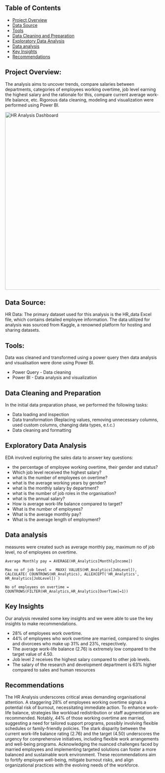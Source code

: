 ## Table of Contents
- [Project Overview](#project-overview)
- [Data Source](#data-source)
- [Tools](#tools)
- [Data Cleaning and Preparation](#data-cleaning-and-preparation)
- [Exploratory Data Analysis](#exploratory-data-analysis)
- [Data analysis](#data-analysis)
- [Key Insights](#key-insights)
- [Recommendations](#recommendations)

  
## Project Overview:
The analysis aims to uncover trends, compare salaries between departments, categories of employees working overtime, job level earning the highest salary and the rationale for this, compare current average work-life balance, etc. Rigorous data cleaning, modeling and visualization were performed using Power BI. 

<img width="577" alt="HR Analysis Dashboard" src="https://github.com/Oludamilola87/HR-Analysis-PowerBI/assets/151797326/9019bf80-957b-40ca-8528-98aa38dffea4">

## Data Source:
HR Data: The primary dataset used for this analysis is the HR_data Excel file, which contains detailed employee information. The data utilized for analysis was sourced from Kaggle, a renowned platform for hosting and sharing datasets.

## Tools:
Data was cleaned and transformed using a power query then data analysis and visualisation were done using Power BI.
- Power Query - Data cleaning
- Power BI - Data analysis and visualization

## Data Cleaning and Preparation
In the initial data preparation phase, we performed the following tasks:
- Data loading and inspection
- Data transformation (Replacing values, removing unnecessary columns, used custom columns, changing data types, e.t.c.)
- Data cleaning and formatting

## Exploratory Data Analysis
EDA involved exploring the sales data to answer key questions:
- the percentage of employee working overtime, their gender and status?
- Which job level received the highest salary?
- what is the number of employees on overtime?
- what is the average working years by gender?
- what is the monthly salary by department?
- what is the number of job roles in the organisation?
- what is the annual salary?
- How is average work-life balance compared to target?
- What is the number of employees?
- What is the average monthly pay?
- What is the average length of employment?

## Data analysis
measures were created such as average monthly pay, maximum no of job level, no of employees on overtime.

`Average Monthly pay = AVERAGE(HR_Analytics[MonthlyIncome])`

`Max no of job level = 
  MAXX(
    VALUES(HR_Analytics[JobLevel]),
    CALCULATE(
        COUNTROWS(HR_Analytics),
        ALLEXCEPT('HR_Analytics', HR_Analytics[JobLevel])
    )`

`No of employees on overtime = COUNTROWS(FILTER(HR_Analytics,HR_Analytics[OverTime]=1))`
    

## Key Insights
Our analysis revealed some key insights and we were able to use the key insights to make recommendations.
- 28% of employees work overtime.
- 44% of employees who work overtime are married, compared to singles and divorcees who make up 31% and 23%, respectively.
- The average work-life balance (2.76) is extremely low compared to the target value of 4.50. 
- Job level 2 receives the highest salary compared to other job levels. 
- The salary of the research and development department is 63% higher compared to sales and human resources


## Recommendations
The HR Analysis underscores critical areas demanding organisational attention. A staggering 28% of employees working overtime signals a potential risk of burnout, necessitating immediate action. To enhance work-life balance, strategies like workload redistribution or staff augmentation are recommended. Notably, 44% of those working overtime are married, suggesting a need for tailored support programs, possibly involving flexible schedules or family-friendly policies. The stark disparity between the current work-life balance rating (2.76) and the target (4.50) underscores the urgency for comprehensive initiatives, including flexible work arrangements and well-being programs. Acknowledging the nuanced challenges faced by married employees and implementing targeted solutions can foster a more balanced and sustainable work environment. These recommendations aim to fortify employee well-being, mitigate burnout risks, and align organizational practices with the evolving needs of the workforce.

